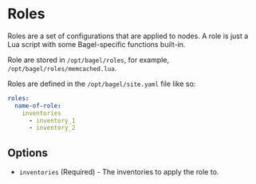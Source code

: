 Roles
=====

Roles are a set of configurations that are applied to nodes. A role is just a
Lua script with some Bagel-specific functions built-in.

Role are stored in `/opt/bagel/roles`, for example, `/opt/bagel/roles/memcached.lua`.

Roles are defined in the `/opt/bagel/site.yaml` file like so:

```yaml
roles:
  name-of-role:
    inventories
      - inventory_1
      - inventory_2
```

## Options

* `inventories` (Required) - The inventories to apply the role to.

